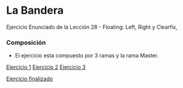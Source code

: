 # La Bandera 

Ejercicio Enunciado de la Lección 28 - Floating: Left, Right y Clearfix,

### Composición

* El ejercicio esta compuesto por 3 ramas y la rama Master.

[Ejercicio 1](https://github.com/FiorellaQA/Banderas/tree/Ejercicio1)
[Ejercicio 2](https://github.com/FiorellaQA/Banderas/tree/Ejercicio2)
[Ejercicio 3](https://github.com/FiorellaQA/Banderas/tree/Ejercicio3)

[Ejercicio finalizado](https://fiorellaqa.github.io/Banderas/)